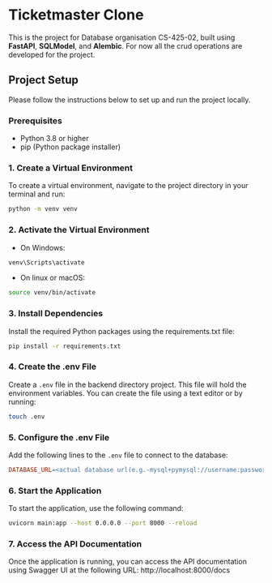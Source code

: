 # Ticketmaster Clone

This is the project for Database organisation CS-425-02, built using **FastAPI**, **SQLModel**, and **Alembic**. For now all the crud operations are developed for the project.

## Project Setup

Please follow the instructions below to set up and run the project locally.

### Prerequisites

- Python 3.8 or higher
- pip (Python package installer)

### 1. Create a Virtual Environment

To create a virtual environment, navigate to the project directory in your terminal and run:

```bash
python -m venv venv
```
### 2. Activate the Virtual Environment
- On Windows:
```bash
venv\Scripts\activate
```
- On linux or macOS:
```bash
source venv/bin/activate
```
### 3. Install Dependencies
Install the required Python packages using the requirements.txt file:
```bash
pip install -r requirements.txt
```
### 4. Create the .env File
Create a <code>.env</code> file in the backend directory project. This file will hold the environment variables. You can create the file using a text editor or by running:
```bash
touch .env
```
### 5. Configure the .env File
Add the following lines to the <code>.env</code> file to connect to the database:
```makefile
DATABASE_URL=<actual database url(e.g.-mysql+pymysql://username:password@host:port/database)>
```
### 6. Start the Application
To start the application, use the following command:
```bash
uvicorn main:app --host 0.0.0.0 --port 8000 --reload
```
### 7. Access the API Documentation
Once the application is running, you can access the API documentation using Swagger UI at the following URL: http://localhost:8000/docs 
